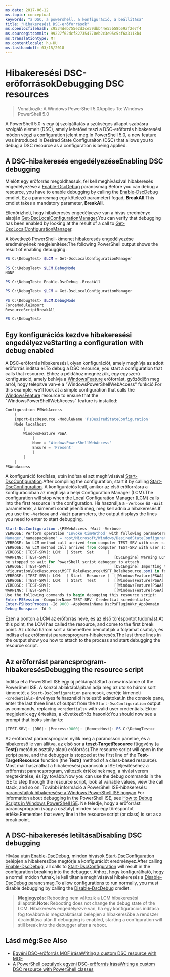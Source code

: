 ```yaml
---
ms.date: 2017-06-12
ms.topic: conceptual
keywords: "a DSC, a powershell, a konfiguráció, a beállítása"
title: "Hibakeresési DSC-erőforrások"
ms.openlocfilehash: c9534deb755e2d3ce59dbb44e55b58b59af2e7f4
ms.sourcegitcommit: 99227f62dcf827354770eb2c3e95c5cf6a3118b4
ms.translationtype: MT
ms.contentlocale: hu-HU
ms.lasthandoff: 03/15/2018
---
```

# <a name="debugging-dsc-resources"></a><span data-ttu-id="4f0a9-103">Hibakeresési DSC-erőforrások</span><span class="sxs-lookup"><span data-stu-id="4f0a9-103">Debugging DSC resources</span></span>

> <span data-ttu-id="4f0a9-104">Vonatkozik: A Windows PowerShell 5.0</span><span class="sxs-lookup"><span data-stu-id="4f0a9-104">Applies To: Windows PowerShell 5.0</span></span>

<span data-ttu-id="4f0a9-105">A PowerShell 5.0-s egy új szolgáltatás a szükséges állapot szabásra szolgáló elemeit (DSC), amely lehetővé teszi a DSC-erőforrás hibakeresési módon végzi a configuration jelent meg.</span><span class="sxs-lookup"><span data-stu-id="4f0a9-105">In PowerShell 5.0, a new feature was introduced in Desired State Configuraiton (DSC) that allows you to debug a DSC resource as a configuration is being applied.</span></span>

## <a name="enabling-dsc-debugging"></a><span data-ttu-id="4f0a9-106">A DSC-hibakeresés engedélyezése</span><span class="sxs-lookup"><span data-stu-id="4f0a9-106">Enabling DSC debugging</span></span>
<span data-ttu-id="4f0a9-107">Mielőtt egy erőforrás megoldhassuk, fel kell meghívásával hibakeresés engedélyezése a [Enable-DscDebug](https://technet.microsoft.com/library/mt517870.aspx) parancsmag.</span><span class="sxs-lookup"><span data-stu-id="4f0a9-107">Before you can debug a resource, you have to enable debugging by calling the [Enable-DscDebug](https://technet.microsoft.com/library/mt517870.aspx) cmdlet.</span></span> <span data-ttu-id="4f0a9-108">Ez a parancsmag egy kötelező paramétert fogad, **BreakAll**.</span><span class="sxs-lookup"><span data-stu-id="4f0a9-108">This cmdlet takes a mandatory parameter, **BreakAll**.</span></span> 

<span data-ttu-id="4f0a9-109">Ellenőrizheti, hogy hibakeresés engedélyezve van a hívás eredménye alapján [Get-DscLocalConfigurationManager](https://technet.microsoft.com/library/dn407378.aspx).</span><span class="sxs-lookup"><span data-stu-id="4f0a9-109">You can verify that debugging has been enabled by looking at the result of a call to [Get-DscLocalConfigurationManager](https://technet.microsoft.com/library/dn407378.aspx).</span></span>

<span data-ttu-id="4f0a9-110">A következő PowerShell-kimenet hibakeresés engedélyezése eredményének megjelenítése:</span><span class="sxs-lookup"><span data-stu-id="4f0a9-110">The following PowerShell output shows the result of enabling debugging:</span></span>


```powershell
PS C:\DebugTest> $LCM = Get-DscLocalConfigurationManager

PS C:\DebugTest> $LCM.DebugMode
NONE

PS C:\DebugTest> Enable-DscDebug -BreakAll

PS C:\DebugTest> $LCM = Get-DscLocalConfigurationManager

PS C:\DebugTest> $LCM.DebugMode
ForceModuleImport
ResourceScriptBreakAll

PS C:\DebugTest>
```


## <a name="starting-a-configuration-with-debug-enabled"></a><span data-ttu-id="4f0a9-111">Egy konfigurációs kezdve hibakeresési engedélyezve</span><span class="sxs-lookup"><span data-stu-id="4f0a9-111">Starting a configuration with debug enabled</span></span>
<span data-ttu-id="4f0a9-112">A DSC-erőforrás hibakeresési, olyan konfigurációt, amely meghívja az adott erőforrás indítsa el.</span><span class="sxs-lookup"><span data-stu-id="4f0a9-112">To debug a DSC resource, you start a configuration that calls that resource.</span></span> <span data-ttu-id="4f0a9-113">Ehhez a példához megnézzük, egy egyszerű konfiguráció, amely behívja a [WindowsFeature](windowsfeatureResource.md) erőforrást, győződjön meg arról, hogy telepítve van-e a "WindowsPowerShellWebAccess" funkció:</span><span class="sxs-lookup"><span data-stu-id="4f0a9-113">For this example, we'll look at a simple configuration that calls the [WindowsFeature](windowsfeatureResource.md) resource to ensure that the "WindowsPowerShellWebAccess" feature is installed:</span></span>

```powershell
Configuration PSWebAccess
    {
    Import-DscResource -ModuleName 'PsDesiredStateConfiguration'
    Node localhost
        {
        WindowsFeature PSWA
            {
            Name = 'WindowsPowerShellWebAccess'
            Ensure = 'Present'
            }
        }
    }
PSWebAccess
```
<span data-ttu-id="4f0a9-114">A konfiguráció fordítása, után indítsa el azt meghívásával [Start-DscConfiguration](https://technet.microsoft.com/library/dn521623.aspx).</span><span class="sxs-lookup"><span data-stu-id="4f0a9-114">After compiling the configuration, start it by calling [Start-DscConfiguration](https://technet.microsoft.com/library/dn521623.aspx).</span></span> <span data-ttu-id="4f0a9-115">A konfigurációs leáll, amikor az első erőforrásra a konfigurációban az meghívja a helyi Configuration Manager (LCM).</span><span class="sxs-lookup"><span data-stu-id="4f0a9-115">The configuration will stop when the Local Configuration Manager (LCM) calls into the first resource in the configuration.</span></span> <span data-ttu-id="4f0a9-116">Ha használja a `-Verbose` és `-Wait` paraméterek, a kimeneti sorait jeleníti meg, meg kell adnia a hibakeresés.</span><span class="sxs-lookup"><span data-stu-id="4f0a9-116">If you use the `-Verbose` and `-Wait` parameters, the output displays the lines you need to enter to start debugging.</span></span>

```powershell
Start-DscConfiguration .\PSWebAccess -Wait -Verbose
VERBOSE: Perform operation 'Invoke CimMethod' with following parameters, ''methodName' = SendConfigurationApply,'className' = MSFT_DSCLocalConfiguration
Manager,'namespaceName' = root/Microsoft/Windows/DesiredStateConfiguration'.
VERBOSE: An LCM method call arrived from computer TEST-SRV with user sid S-1-5-21-2127521184-1604012920-1887927527-108583.
VERBOSE: An LCM method call arrived from computer TEST-SRV with user sid S-1-5-21-2127521184-1604012920-1887927527-108583.
VERBOSE: [TEST-SRV]: LCM:  [ Start  Set      ]
WARNING: [TEST-SRV]:                            [DSCEngine] Warning LCM is in Debug 'ResourceScriptBreakAll' mode.  Resource script processing will 
be stopped to wait for PowerShell script debugger to attach.
VERBOSE: [TEST-SRV]:                            [DSCEngine] Importing the module C:\WINDOWS\system32\WindowsPowerShell\v1.0\Modules\PSDesiredStateCo
nfiguration\DscResources\MSFT_RoleResource\MSFT_RoleResource.psm1 in force mode.
VERBOSE: [TEST-SRV]: LCM:  [ Start  Resource ]  [[WindowsFeature]PSWA]
VERBOSE: [TEST-SRV]: LCM:  [ Start  Test     ]  [[WindowsFeature]PSWA]
VERBOSE: [TEST-SRV]:                            [[WindowsFeature]PSWA] Importing the module MSFT_RoleResource in force mode.
WARNING: [TEST-SRV]:                            [[WindowsFeature]PSWA] Resource is waiting for PowerShell script debugger to attach. 
Use the following commands to begin debugging this resource script:
Enter-PSSession -ComputerName TEST-SRV -Credential <credentials>
Enter-PSHostProcess -Id 9000 -AppDomainName DscPsPluginWkr_AppDomain
Debug-Runspace -Id 9
```
<span data-ttu-id="4f0a9-117">Ezen a ponton a LCM az erőforrás neve, és az első töréspontot tudomást.</span><span class="sxs-lookup"><span data-stu-id="4f0a9-117">At this point, the LCM has called the resource, and come to the first break point.</span></span> <span data-ttu-id="4f0a9-118">Az utolsó három sort a kimenetben bemutatják a folyamat csatolja, és indítsa el az erőforrást parancsprogram-hibakeresés.</span><span class="sxs-lookup"><span data-stu-id="4f0a9-118">The last three lines in the output show you how to attach to the process and start debugging the resource script.</span></span>

## <a name="debugging-the-resource-script"></a><span data-ttu-id="4f0a9-119">Az erőforrást parancsprogram-hibakeresés</span><span class="sxs-lookup"><span data-stu-id="4f0a9-119">Debugging the resource script</span></span>

<span data-ttu-id="4f0a9-120">Indítsa el a PowerShell ISE egy új példányát.</span><span class="sxs-lookup"><span data-stu-id="4f0a9-120">Start a new instance of the PowerShell ISE.</span></span> <span data-ttu-id="4f0a9-121">A konzol ablaktáblájában adja meg az utolsó három sort kimenetét a `Start-DscConfiguration` parancsok, cseréje kimeneti `<credentials>` érvényes felhasználói hitelesítő adatokat.</span><span class="sxs-lookup"><span data-stu-id="4f0a9-121">In the console pane, enter the last three lines of output from the `Start-DscConfiguration` output as commands, replacing `<credentials>` with valid user credentials.</span></span> <span data-ttu-id="4f0a9-122">Ekkor megjelenik egy értesítés, a következőhöz hasonló:</span><span class="sxs-lookup"><span data-stu-id="4f0a9-122">You should now see a prompt that looks similar to:</span></span>

```powershell
[TEST-SRV]: [DBG]: [Process:9000]: [RemoteHost]: PS C:\DebugTest>>
```

<span data-ttu-id="4f0a9-123">Az erőforrást parancsprogram nyílik meg a parancssori panelbe, és a hibakereső le van állítva, az első sor a **teszt-TargetResource** függvény (a **Test()** metódus osztály-alapú erőforrás).</span><span class="sxs-lookup"><span data-stu-id="4f0a9-123">The resource script will open in the script pane, and the debugger is stopped at the first line of the **Test-TargetResource** function (the **Test()** method of a class-based resource).</span></span>
<span data-ttu-id="4f0a9-124">Most már használhat a hibakeresési parancsok a ISE teljesítéséhez a erőforrást parancsprogram, változók értékeinek meg, a hívási verem megtekintése, és így tovább.</span><span class="sxs-lookup"><span data-stu-id="4f0a9-124">Now you can use the debug commands in the ISE to step through the resource script, look at variable values, view the call stack, and so on.</span></span> <span data-ttu-id="4f0a9-125">További információ a PowerShell ISE-hibakeresés: [parancsfájlok hibakeresése a Windows PowerShell ISE hogyan](https://technet.microsoft.com/en-us/library/dd819480.aspx).</span><span class="sxs-lookup"><span data-stu-id="4f0a9-125">For information about debugging in the PowerShell ISE, see [How to Debug Scripts in Windows PowerShell ISE](https://technet.microsoft.com/en-us/library/dd819480.aspx).</span></span> <span data-ttu-id="4f0a9-126">Ne feledje, hogy a erőforrást parancsprogram (vagy a osztály) minden sor egy töréspontot értéke.</span><span class="sxs-lookup"><span data-stu-id="4f0a9-126">Remember that every line in the resource script (or class) is set as a break point.</span></span>

## <a name="disabling-dsc-debugging"></a><span data-ttu-id="4f0a9-127">A DSC-hibakeresés letiltása</span><span class="sxs-lookup"><span data-stu-id="4f0a9-127">Disabling DSC debugging</span></span>

<span data-ttu-id="4f0a9-128">Hívása után [Enable-DscDebug](https://technet.microsoft.com/library/mt517870.aspx), minden hívások [Start-DscConfiguration](https://technet.microsoft.com/library/dn521623.aspx) belépjen a hibakeresőbe megtörje a konfigurációt eredményez.</span><span class="sxs-lookup"><span data-stu-id="4f0a9-128">After calling [Enable-DscDebug](https://technet.microsoft.com/library/mt517870.aspx), all calls to [Start-DscConfiguration](https://technet.microsoft.com/library/dn521623.aspx) will result in the configuration breaking into the debugger.</span></span> <span data-ttu-id="4f0a9-129">Ahhoz, hogy konfigurálható, hogy a normál módon futnak, le kell tiltania meghívásával hibakeresés a [Disable-DscDebug](https://technet.microsoft.com/en-us/library/mt517872.aspx) parancsmag.</span><span class="sxs-lookup"><span data-stu-id="4f0a9-129">To allow configurations to run normally, you must disable debugging by calling the [Disable-DscDebug](https://technet.microsoft.com/en-us/library/mt517872.aspx) cmdlet.</span></span>

><span data-ttu-id="4f0a9-130">**Megjegyzés:** Rebooting nem változik a LCM hibakeresési állapotát.</span><span class="sxs-lookup"><span data-stu-id="4f0a9-130">**Note:** Rebooting does not change the debug state of the LCM.</span></span> <span data-ttu-id="4f0a9-131">Hibakeresés engedélyezve van, ha egy konfigurációs indítása fog továbbra is megszakítással belépjen a hibakeresőbe a rendszer újraindítása után.</span><span class="sxs-lookup"><span data-stu-id="4f0a9-131">If debugging is enabled, starting a configuration will still break into the debugger after a reboot.</span></span>


## <a name="see-also"></a><span data-ttu-id="4f0a9-132">Lásd még:</span><span class="sxs-lookup"><span data-stu-id="4f0a9-132">See Also</span></span>
- [<span data-ttu-id="4f0a9-133">Egyéni DSC-erőforrás MOF írása</span><span class="sxs-lookup"><span data-stu-id="4f0a9-133">Writing a custom DSC resource with MOF</span></span>](authoringResourceMOF.md) 
- [<span data-ttu-id="4f0a9-134">A PowerShell osztályok egyéni DSC-erőforrás írása</span><span class="sxs-lookup"><span data-stu-id="4f0a9-134">Writing a custom DSC resource with PowerShell classes</span></span>](authoringResourceClass.md)

